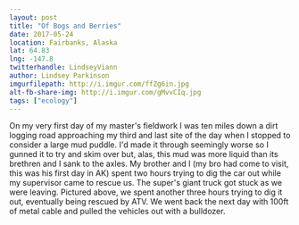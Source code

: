 ```yaml
---
layout: post
title: "Of Bogs and Berries"
date: 2017-05-24
location: Fairbanks, Alaska
lat: 64.83
lng: -147.8
twitterhandle: LindseyViann
author: Lindsey Parkinson
imgurfilepath: http://i.imgur.com/ffZg6in.jpg
alt-fb-share-img: http://i.imgur.com/gMvvCIq.jpg
tags: ["ecology"]
---
```

	
On my very first day of my master's fieldwork I was ten miles down a dirt logging road approaching my third and last site of the day when I stopped to consider a large mud puddle. I'd made it through seemingly worse so I gunned it to try and skim over but, alas, this mud was more liquid than its brethren and I sank to the axles. My brother and I (my bro had come to visit, this was his first day in AK) spent two hours trying to dig the car out while my supervisor came to rescue us. The super's giant truck got stuck as we were leaving. Pictured above, we spent another three hours trying to dig it out, eventually being rescued by ATV. We went back the next day with 100ft of metal cable and pulled the vehicles out with a bulldozer.